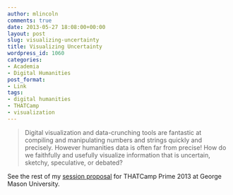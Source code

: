 ```yaml
---
author: mlincoln
comments: true
date: 2013-05-27 18:08:00+00:00
layout: post
slug: visualizing-uncertainty
title: Visualizing Uncertainty
wordpress_id: 1060
categories:
- Academia
- Digital Humanities
post_format:
- Link
tags:
- digital humanities
- THATCamp
- visualization
---
```


> Digital visualization and data-crunching tools are fantastic at compiling and manipulating numbers and strings quickly and precisely. However humanities data is often far from precise! How do we faithfully and usefully visualize information that is uncertain, sketchy, speculative, or debated?


See the rest of my [session proposal](http://chnm2013.thatcamp.org/05/25/visualizing-uncertainty/) for THATCamp Prime 2013 at George Mason University.
